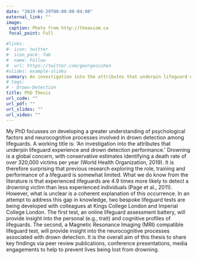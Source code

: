 ```yaml
---
date: "2019-08-29T00:00:00-04:00"
external_link: ""
image:
 caption: Photo from http://theaxiom.ca
 focal_point: Full

#links:
#- icon: twitter
#  icon_pack: fab
#  name: Follow
#  url: https://twitter.com/georgecushen
#slides: example-slides
summary: An investigation into the attributes that underpin lifeguard experience and drown detection performance.
# tags:
# - Drown-Detection
title: PhD Thesis
url_code: ""
url_pdf: ""
url_slides: ""
url_video: ""
---
```


My PhD focusses on developing a greater understanding of psychological factors and neurocognitive processes involved in drown detection among lifeguards. A working title is: 'An investigation into the attributes that underpin lifeguard experience and drown detection performance.' Drowning is a global concern, with conservative estimates identifying a death rate of over 320,000 victims per year (World Health Organization, 2019). It is therefore surprising that previous research exploring the role, training and performance of a lifeguard is somewhat limited. What we do know from the literature is that experienced lifeguards are 4.9 times more likely to detect a drowning victim than less experienced individuals (Page et al., 2011). However, what is unclear is a coherent explanation of this occurrence. In an attempt to address this gap in knowledge, two bespoke lifeguard tests are being developed with colleagues at Kings College London and Imperial College London. The first test, an online lifeguard assessment battery, will provide insight into the personal (e.g., trait) and cognitive profiles of lifeguards. The second, a Magnetic Resonance Imaging (MRI) compatible lifeguard test, will provide insight into the neurocognitive processes associated with drown detection. It is the overall aim of this thesis to share key findings via peer review publications, conference presentations, media engagements to help to prevent lives being lost from drowning.    


